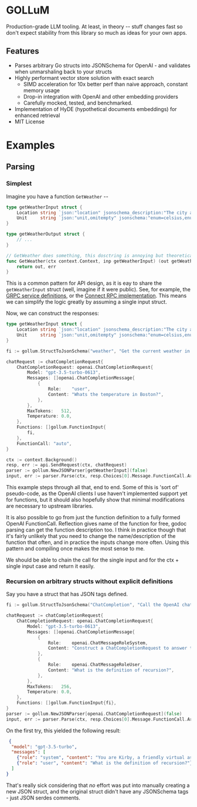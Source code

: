 # GOLLuM

Production-grade LLM tooling. At least, in theory -- stuff changes fast so don't expect stability from this library so much as ideas for your own apps.

## Features

- Parses arbitrary Go structs into JSONSchema for OpenAI - and validates when unmarshaling back to your structs
- Highly performant vector store solution with exact search 
    - SIMD acceleration for 10x better perf than naive approach, constant memory usage
    - Drop-in integration with OpenAI and other embedding providers
    - Carefully mocked, tested, and benchmarked.
- Implementation of HyDE (hypothetical documents embeddings) for enhanced retrieval
- MIT License

# Examples

## Parsing

### Simplest

Imagine you have a function `GetWeather` -- 

```go
type getWeatherInput struct {
	Location string `json:"location" jsonschema_description:"The city and state, e.g. San Francisco, CA" jsonschema:"required"`
	Unit     string `json:"unit,omitempty" jsonschema:"enum=celsius,enum=fahrenheit" jsonschema_description:"The unit of temperature"`
}

type getWeatherOutput struct {
    // ...
}

// GetWeather does something, this dosctring is annoying but theoretically possible to get
func GetWeather(ctx context.Context, inp getWeatherInput) (out getWeatherOutput, err error) {
    return out, err
}
```

This is a common pattern for API design, as it is eay to share the `getWeatherInput` struct (well, imagine if it were public). See, for example, the [GRPC service definitions](https://github.com/grpc/grpc-go/blob/master/examples/helloworld/greeter_server/main.go#L43), or the [Connect RPC implementation](https://github.com/bufbuild/connect-go/blob/main/internal/gen/connect/ping/v1/pingv1connect/ping.connect.go#LL155C6-L155C24). This means we can simplify the logic greatly by assuming a single input struct.

Now, we can construct the responses:

```go
type getWeatherInput struct {
	Location string `json:"location" jsonschema_description:"The city and state, e.g. San Francisco, CA" jsonschema:"required"`
	Unit     string `json:"unit,omitempty" jsonschema:"enum=celsius,enum=fahrenheit" jsonschema_description:"The unit of temperature"`
}

fi := gollum.StructToJsonSchema("weather", "Get the current weather in a given location", getWeatherInput{})

chatRequest := chatCompletionRequest{
    ChatCompletionRequest: openai.ChatCompletionRequest{
        Model: "gpt-3.5-turbo-0613",
        Messages: []openai.ChatCompletionMessage{
            {
                Role:    "user",
                Content: "Whats the temperature in Boston?",
            },
        },
        MaxTokens:   512,
        Temperature: 0.0,
    },
    Functions: []gollum.FunctionInput{
        fi,
    },
    FunctionCall: "auto",
}

ctx := context.Background()
resp, err := api.SendRequest(ctx, chatRequest)
parser := gollum.NewJSONParser[getWeatherInput](false)
input, err := parser.Parse(ctx, resp.Choices[0].Message.FunctionCall.Arguments)
```

This example steps through all that, end to end. Some of this is 'sort of' pseudo-code, as the OpenAI clients I use haven't implemented support yet for functions, but it should also hopefully show that minimal modifications are necessary to upstream libraries.

It is also possible to go from just the function definition to a fully formed OpenAI FunctionCall. Reflection gives name of the function for free, godoc parsing can get the function description too. I think in practice though that it's fairly unlikely that you need to change the name/description of the function that often, and in practice the inputs change more often. Using this pattern and compiling once makes the most sense to me. 

We should be able to chain the call for the single input and for the ctx + single input case and return it easily. 

### Recursion on arbitrary structs without explicit definitions

Say you have a struct that has JSON tags defined. 

```go
fi := gollum.StructToJsonSchema("ChatCompletion", "Call the OpenAI chat completion API", chatCompletionRequest{})

chatRequest := chatCompletionRequest{
    ChatCompletionRequest: openai.ChatCompletionRequest{
        Model: "gpt-3.5-turbo-0613",
        Messages: []openai.ChatCompletionMessage{
            {
                Role:    openai.ChatMessageRoleSystem,
                Content: "Construct a ChatCompletionRequest to answer the user's question, but using Kirby references. Do not answer the question directly using prior knowledge, you must generate a ChatCompletionRequest that will answer the question.",
            },
            {
                Role:    openai.ChatMessageRoleUser,
                Content: "What is the definition of recursion?",
            },
        },
        MaxTokens:   256,
        Temperature: 0.0,
    },
    Functions: []gollum.FunctionInput{fi},
}
parser := gollum.NewJSONParser[openai.ChatCompletionRequest](false)
input, err := parser.Parse(ctx, resp.Choices[0].Message.FunctionCall.Arguments)
```

On the first try, this yielded the following result:

```json
 {
  "model": "gpt-3.5-turbo",
  "messages": [
    {"role": "system", "content": "You are Kirby, a friendly virtual assistant."},
    {"role": "user", "content": "What is the definition of recursion?"}
  ]
}
```

That's really sick considering that _no_ effort was put into manually creating a new JSON struct, and the original struct didn't have any JSONSchema tags - just JSON serdes comments.
